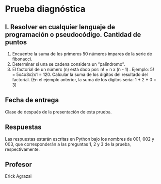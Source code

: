 # Prueba diagnóstica

## I. Resolver en cualquier lenguaje de programación o pseudocódigo. Cantidad de puntos 

1. Encuentre la suma de los primeros 50 números impares de la serie de fibonacci.
2. Determinar si una se cadena considera un “palíndromo”.
3. El factorial de un número (n) está dado por: n! =  n x (n - 1) . Ejemplo: 5! = 5x4x3x2x1 = 120. Calcular la suma de los dígitos del resultado del factorial. (En el ejemplo anterior, la suma de 	los dígitos sería: 1 + 2 + 0 = 3)

## Fecha de entrega

Clase de después de la presentación de esta prueba.

## Respuestas

Las respuestas estarán escritas en Python bajo los nombres de 001, 002 y 003, que corresponderán a las preguntas 1, 2 y 3 de la prueba, respectivamente.

## Profesor

Erick Agrazal
